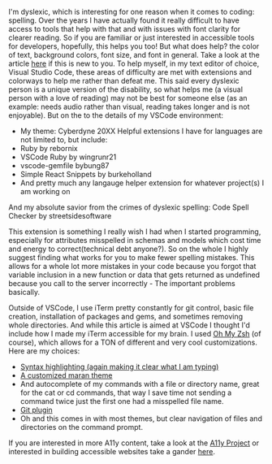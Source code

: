 ---
---
I'm dyslexic, which is interesting for one reason when it comes to coding: spelling. Over the years I have actually found it really difficult to have access to tools that help with that and with issues with font clarity for clearer reading. So if you are familiar or just interested in accessible tools for developers, hopefully, this helps you too!
But what does help? the color of text, background colors, font size, and font in general. Take a look at the article [here](https://www.a11yproject.com/posts/2020-10-28-dyslexia-fonts/) if this is new to you.
To help myself, in my text editor of choice, Visual Studio Code, these areas of difficulty are met with extensions and colorways to help me rather than defeat me. This said every dyslexic person is a unique version of the disability, so what helps me (a visual person with a love of reading) may not be best for someone else (as an example: needs audio rather than visual, reading takes longer and is not enjoyable). But on the to the details of my VSCode environment:
- My theme: Cyberdyne 20XX
Helpful extensions I have for languages are not limited to, but include:
- Ruby by rebornix
- VSCode Ruby by wingrunr21
- vscode-gemfile bybung87
- Simple React Snippets by burkeholland
- And pretty much any langauge helper extension for whatever project(s) I am working on

And my absolute savior from the crimes of dyslexic spelling:
Code Spell Checker by streetsidesoftware

This extension is something I really wish I had when I started programming, especially for attributes misspelled in schemas and models which cost time and energy to correct(technical debt anyone?). So on the whole I highly suggest finding what works for you to make fewer spelling mistakes. This allows for a whole lot more mistakes in your code because you forgot that variable inclusion in a new function or data that gets returned as undefined because you call to the server incorrectly - The important problems basically. 

Outside of VSCode, I use iTerm pretty constantly for git control, basic file creation, installation of packages and gems, and sometimes removing whole directories. And while this article is aimed at VSCode I thought I'd include how I made my iTerm accessible for my brain.
I used [Oh My Zsh](https://ohmyz.sh/) (of course), which allows for a TON of different and very cool customizations. 
Here are my choices:
- [Syntax highlighting (again making it clear what I am typing)](https://github.com/zsh-users/zsh-syntax-highlighting)
- [A customized maran theme](https://github.com/ohmyzsh/ohmyzsh/wiki/Themes#maran)
- And autocomplete of my commands with a file or directory name, great for the cat or cd commands, that way I save time not sending a command twice just the first one had a misspelled file name.
- [Git plugin](https://github.com/ohmyzsh/ohmyzsh/tree/master/plugins/git)
- Oh and this comes in with most themes, but clear navigation of files and directories on the command prompt.

If you are interested in more A11y content, take a look at the [A11y Project](https://www.a11yproject.com/) or interested in building accessible websites take a gander [here](https://web.dev/accessible/).
